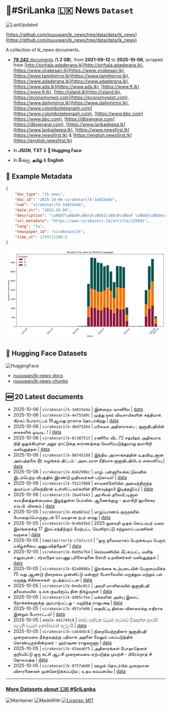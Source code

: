 # 📄#SriLanka 🇱🇰 News `Dataset`

![LastUpdated](https://img.shields.io/badge/last_updated-2025--10--06_06:26:15-green)

[https://github.com/nuuuwan/lk_news/tree/data/data/lk_news](https://github.com/nuuuwan/lk_news/tree/data/data/lk_news)

A collection of lk_news documents.

- [**79,242** documents](https://github.com/nuuuwan/lk_news/tree/data/data/lk_news) (**1.2 GB**), from **2021-09-12** to **2025-10-06**, scraped from [http://sinhala.adaderana.lk](http://sinhala.adaderana.lk), [https://www.virakesari.lk](https://www.virakesari.lk), [https://www.tamilmirror.lk](https://www.tamilmirror.lk), [https://www.adaderana.lk](https://www.adaderana.lk), [https://www.ada.lk](https://www.ada.lk), [https://www.ft.lk](https://www.ft.lk), [http://island.lk](http://island.lk), [https://economynext.com](https://economynext.com), [https://www.dailymirror.lk](https://www.dailymirror.lk), [https://www.colombotelegraph.com](https://www.colombotelegraph.com), [https://www.bbc.com](https://www.bbc.com), [https://dbsjeyaraj.com](https://dbsjeyaraj.com), [https://www.lankadeepa.lk](https://www.lankadeepa.lk), [https://www.newsfirst.lk](https://www.newsfirst.lk) & [https://english.newsfirst.lk](https://english.newsfirst.lk)

- In **JSON**, **TXT** & **🤗 Hugging Face**

- In **සිංහල**, **தமிழ்** & **English**

## 📝 Example Metadata

```json
{
    "doc_type": "lk_news",
    "doc_id": "2025-10-06-virakesarilk-3a015e4a",
    "num": "virakesarilk-3a015e4a",
    "date_str": "2025-10-06",
    "description": "\u0b87\u0ba9\u0bcd\u0bb1\u0bc8\u0baf \u0bb5\u0bbe\u0ba9\u0bbf\u0bb2\u0bc8",
    "url_metadata": "https://www.virakesari.lk/article/226991",
    "lang": "ta",
    "newspaper_id": "virakesarilk",
    "time_ut": 1759711200.0
}
```

![Chart](https://raw.githubusercontent.com/nuuuwan/lk_news/refs/heads/data/data/lk_news/docs_by_month_and_lang.png)

## 🤗 Hugging Face Datasets

![HuggingFace](https://img.shields.io/badge/-HuggingFace-FDEE21?style=for-the-badge&logo=HuggingFace)

- [nuuuwan/lk-news-docs](https://huggingface.co/datasets/nuuuwan/lk-news-docs)
- [nuuuwan/lk-news-chunks](https://huggingface.co/datasets/nuuuwan/lk-news-chunks)

## 🆕 20 Latest documents

- 2025-10-06 | `virakesarilk-3a015e4a` | இன்றைய வானிலை | [data](https://github.com/nuuuwan/lk_news/tree/data/data/lk_news/2020s/2025/2025-10-06-virakesarilk-3a015e4a)
- 2025-10-06 | `virakesarilk-4e755d0c` | முத்து நகர் விவசாயிகளின் சத்தியாக் கிரகப் போராட்டம் 19ஆவது நாளாக தொடர்கிறது | [data](https://github.com/nuuuwan/lk_news/tree/data/data/lk_news/2020s/2025/2025-10-06-virakesarilk-4e755d0c)
- 2025-10-06 | `virakesarilk-46d75264` | மலையக அதிகாரசபை ; ஜனாதிபதியின் கைகளில் முடிவு…! | [data](https://github.com/nuuuwan/lk_news/tree/data/data/lk_news/2020s/2025/2025-10-06-virakesarilk-46d75264)
- 2025-10-06 | `virakesarilk-8c387513` | ரணிலை விட 72 சதவீதம் அதிகமாக நிதி ஒதுக்கியுள்ள அநுர நாட்டுக்கு காரணத்தை வெளிப்படுத்துமாறு தயாசிறி வலியுறுத்தல் | [data](https://github.com/nuuuwan/lk_news/tree/data/data/lk_news/2020s/2025/2025-10-06-virakesarilk-8c387513)
- 2025-10-06 | `virakesarilk-08745109` | இந்திய அரசாங்கத்தின் உதவியுடனான அம்பத்தலே நீர் வழங்கல் திட்டம் : அடையாள ரீதியாக ஜனாதிபதியிடம் கையளிப்பு | [data](https://github.com/nuuuwan/lk_news/tree/data/data/lk_news/2020s/2025/2025-10-06-virakesarilk-08745109)
- 2025-10-06 | `virakesarilk-6d4299bc` | யாழ். புன்னாலைக்கட்டுவனில் இடம்பெற்ற விபத்தில் இரண்டு முதியவர்கள் படுகாயம்! | [data](https://github.com/nuuuwan/lk_news/tree/data/data/lk_news/2020s/2025/2025-10-06-virakesarilk-6d4299bc)
- 2025-10-06 | `virakesarilk-f511f088` | சாவகச்சேரியில் அமைந்திருந்த குமரப்பா புலேந்திரன் உள்ளிட்டவர்களின் நினைவுத்தூபி இடித்தழிப்பு! | [data](https://github.com/nuuuwan/lk_news/tree/data/data/lk_news/2020s/2025/2025-10-06-virakesarilk-f511f088)
- 2025-10-06 | `virakesarilk-1ba47e43` | அரசியல் தலையீட்டினால் சுயாதீனத்தன்மையை இழந்துள்ள பொலிஸ் ஆணைக்குழு - தயாசிறி ஜயசேகர எம்.பி. விசனம் | [data](https://github.com/nuuuwan/lk_news/tree/data/data/lk_news/2020s/2025/2025-10-06-virakesarilk-1ba47e43)
- 2025-10-05 | `virakesarilk-eba6b1a2` | யாழ்ப்பாணம் குருநகரில் போதைப்பொருளுடன் 51 வயதான நபர் கைது | [data](https://github.com/nuuuwan/lk_news/tree/data/data/lk_news/2020s/2025/2025-10-05-virakesarilk-eba6b1a2)
- 2025-10-05 | `virakesarilk-9c66d3bd` | 2025 ஜனவரி முதல் செப்டம்பர் வரை இலங்கைக்கு 17 இலட்சத்திற்கும் மேற்பட்ட வெளிநாட்டு சுற்றுலாப் பயணிகள் வருகை | [data](https://github.com/nuuuwan/lk_news/tree/data/data/lk_news/2020s/2025/2025-10-05-virakesarilk-9c66d3bd)
- 2025-10-05 | `tamilmirrorlk-c7a7ccc3` | ”ஒரு தலைவராகப் பெறக்கூடிய பெரும் மகிழ்ச்சியை அனுபவித்தேன்” | [data](https://github.com/nuuuwan/lk_news/tree/data/data/lk_news/2020s/2025/2025-10-05-tamilmirrorlk-c7a7ccc3)
- 2025-10-05 | `virakesarilk-0e05e7b4` | செம்மணியில் மீட்கப்பட்ட மனித எலும்புகள் ; சர்வதேச மரபணு பரிசோதனை கோரி உறவினர்கள் வலியுறுத்தல் | [data](https://github.com/nuuuwan/lk_news/tree/data/data/lk_news/2020s/2025/2025-10-05-virakesarilk-0e05e7b4)
- 2025-10-05 | `virakesarilk-02a0008a` | இலங்கை கடற்படையின் பெருமைமிக்க 75 வது ஆண்டு நிறைவை முன்னிட்டு மன்னார் பேசாலையில் மருத்துவ மற்றும் பல் மருத்து சிகிச்​சைகள்  நடத்தப்பட்டன | [data](https://github.com/nuuuwan/lk_news/tree/data/data/lk_news/2020s/2025/2025-10-05-virakesarilk-02a0008a)
- 2025-10-05 | `virakesarilk-6eebc011` | அலரி மாளிகையில்  ஜனாதிபதி தலைமையில்  உலக குடியிருப்பு தின நிகழ்வுகள் | [data](https://github.com/nuuuwan/lk_news/tree/data/data/lk_news/2020s/2025/2025-10-05-virakesarilk-6eebc011)
- 2025-10-05 | `virakesarilk-dd85cfee` | மக்களின் அன்பு இலாப நோக்கங்களுக்கு அப்பாற்பட்டது - மஹிந்த ராஜபக்ஷ | [data](https://github.com/nuuuwan/lk_news/tree/data/data/lk_news/2020s/2025/2025-10-05-virakesarilk-dd85cfee)
- 2025-10-05 | `virakesarilk-d97afe9b` | தையிட்டி திஸ்ஸ விகாரைக்கு எதிராக இன்றும் போராட்டம்! | [data](https://github.com/nuuuwan/lk_news/tree/data/data/lk_news/2020s/2025/2025-10-05-virakesarilk-d97afe9b)
- 2025-10-05 | `adalk-441743c9` | රාජ්‍ය සේවක වැටුප් ගැටළුව විසඳන්න පූර්ණ බලැති වැටුප් කොමිසමක් ඉල්ලයි | [data](https://github.com/nuuuwan/lk_news/tree/data/data/lk_news/2020s/2025/2025-10-05-adalk-441743c9)
- 2025-10-05 | `virakesarilk-cab4ebc8` | நிறைவேற்றதிகார ஜனாதிபதி முறைமையை நீக்குவதற்கு பதிலாக அதனை மேலும் பலப்படுத்திக் கொண்டிருக்கின்றனர் - ஹர்ஷண ராஜகருணா | [data](https://github.com/nuuuwan/lk_news/tree/data/data/lk_news/2020s/2025/2025-10-05-virakesarilk-cab4ebc8)
- 2025-10-05 | `virakesarilk-d3aea0f5` | அதிகாரங்கள் போதாதெனக் குறிப்பிட்டு ஒரு கட்சி ஆட்சி முறைமையை ஏற்படுத்த முயற்சி - பிரேம்நாத் சி தொலவத்த | [data](https://github.com/nuuuwan/lk_news/tree/data/data/lk_news/2020s/2025/2025-10-05-virakesarilk-d3aea0f5)
- 2025-10-05 | `virakesarilk-8757abd8` | ஊழல் தொடர்பில் முறையான விசாரணைகள் முன்னெடுக்கப்படும் ;  உதய கம்மன்பில | [data](https://github.com/nuuuwan/lk_news/tree/data/data/lk_news/2020s/2025/2025-10-05-virakesarilk-8757abd8)

---

### [More Datasets about 🇱🇰 #SriLanka](https://github.com/nuuuwan/lk_datasets)

![Maintainer](https://img.shields.io/badge/maintainer-nuuuwan-red)
![MadeWith](https://img.shields.io/badge/made_with-python-blue)
[![License: MIT](https://img.shields.io/badge/License-MIT-yellow.svg)](https://opensource.org/licenses/MIT)
